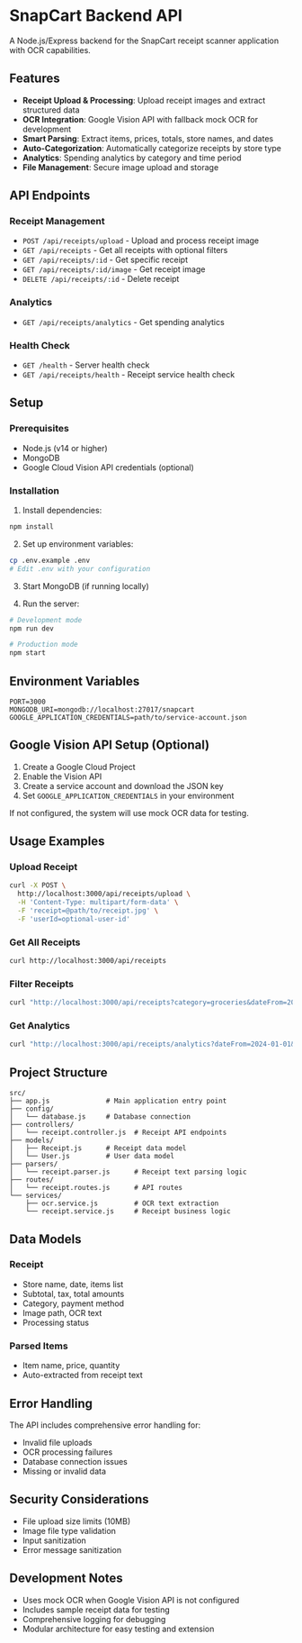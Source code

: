 # SnapCart Backend API

A Node.js/Express backend for the SnapCart receipt scanner application with OCR capabilities.

## Features

- **Receipt Upload & Processing**: Upload receipt images and extract structured data
- **OCR Integration**: Google Vision API with fallback mock OCR for development
- **Smart Parsing**: Extract items, prices, totals, store names, and dates
- **Auto-Categorization**: Automatically categorize receipts by store type
- **Analytics**: Spending analytics by category and time period
- **File Management**: Secure image upload and storage

## API Endpoints

### Receipt Management
- `POST /api/receipts/upload` - Upload and process receipt image
- `GET /api/receipts` - Get all receipts with optional filters
- `GET /api/receipts/:id` - Get specific receipt
- `GET /api/receipts/:id/image` - Get receipt image
- `DELETE /api/receipts/:id` - Delete receipt

### Analytics
- `GET /api/receipts/analytics` - Get spending analytics

### Health Check
- `GET /health` - Server health check
- `GET /api/receipts/health` - Receipt service health check

## Setup

### Prerequisites
- Node.js (v14 or higher)
- MongoDB
- Google Cloud Vision API credentials (optional)

### Installation

1. Install dependencies:
```bash
npm install
```

2. Set up environment variables:
```bash
cp .env.example .env
# Edit .env with your configuration
```

3. Start MongoDB (if running locally)

4. Run the server:
```bash
# Development mode
npm run dev

# Production mode
npm start
```

## Environment Variables

```env
PORT=3000
MONGODB_URI=mongodb://localhost:27017/snapcart
GOOGLE_APPLICATION_CREDENTIALS=path/to/service-account.json
```

## Google Vision API Setup (Optional)

1. Create a Google Cloud Project
2. Enable the Vision API
3. Create a service account and download the JSON key
4. Set `GOOGLE_APPLICATION_CREDENTIALS` in your environment

If not configured, the system will use mock OCR data for testing.

## Usage Examples

### Upload Receipt
```bash
curl -X POST \
  http://localhost:3000/api/receipts/upload \
  -H 'Content-Type: multipart/form-data' \
  -F 'receipt=@path/to/receipt.jpg' \
  -F 'userId=optional-user-id'
```

### Get All Receipts
```bash
curl http://localhost:3000/api/receipts
```

### Filter Receipts
```bash
curl "http://localhost:3000/api/receipts?category=groceries&dateFrom=2024-01-01"
```

### Get Analytics
```bash
curl "http://localhost:3000/api/receipts/analytics?dateFrom=2024-01-01&dateTo=2024-12-31"
```

## Project Structure

```
src/
├── app.js              # Main application entry point
├── config/
│   └── database.js     # Database connection
├── controllers/
│   └── receipt.controller.js  # Receipt API endpoints
├── models/
│   ├── Receipt.js      # Receipt data model
│   └── User.js         # User data model
├── parsers/
│   └── receipt.parser.js      # Receipt text parsing logic
├── routes/
│   └── receipt.routes.js      # API routes
└── services/
    ├── ocr.service.js         # OCR text extraction
    └── receipt.service.js     # Receipt business logic
```

## Data Models

### Receipt
- Store name, date, items list
- Subtotal, tax, total amounts  
- Category, payment method
- Image path, OCR text
- Processing status

### Parsed Items
- Item name, price, quantity
- Auto-extracted from receipt text

## Error Handling

The API includes comprehensive error handling for:
- Invalid file uploads
- OCR processing failures
- Database connection issues
- Missing or invalid data

## Security Considerations

- File upload size limits (10MB)
- Image file type validation
- Input sanitization
- Error message sanitization

## Development Notes

- Uses mock OCR when Google Vision API is not configured
- Includes sample receipt data for testing
- Comprehensive logging for debugging
- Modular architecture for easy testing and extension